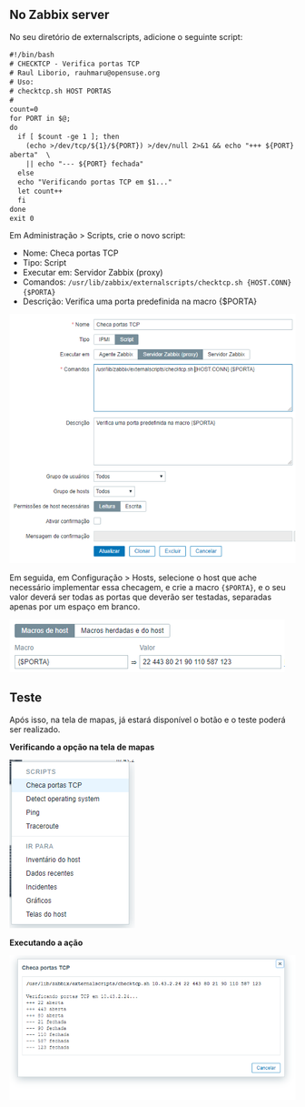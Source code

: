 ## No Zabbix server

No seu diretório de externalscripts, adicione o seguinte script:

```shell
#!/bin/bash
# CHECKTCP - Verifica portas TCP
# Raul Liborio, rauhmaru@opensuse.org
# Uso:
# checktcp.sh HOST PORTAS
#
count=0
for PORT in $@;
do
  if [ $count -ge 1 ]; then
    (echo >/dev/tcp/${1}/${PORT}) >/dev/null 2>&1 && echo "+++ ${PORT} aberta"  \
    || echo "--- ${PORT} fechada"
  else
  echo "Verificando portas TCP em $1..."
  let count++
  fi
done
exit 0
```
Em Administração > Scripts, crie o novo script:
* Nome: Checa portas TCP
* Tipo: Script
* Executar em: Servidor Zabbix (proxy)
* Comandos: `/usr/lib/zabbix/externalscripts/checktcp.sh {HOST.CONN} {$PORTA}`
* Descrição: Verifica uma porta predefinida na macro {$PORTA}

![script config](script-config.PNG)

Em seguida, em Configuração > Hosts, selecione o host que ache necessário implementar essa checagem, e crie a macro `{$PORTA}`, e o seu valor deverá ser todas as portas que deverão ser testadas, separadas apenas por um espaço em branco.

![macro config](macro-config.PNG)

## Teste
Após isso, na tela de mapas, já estará disponível o botão e o teste poderá ser realizado.


**Verificando a opção na tela de mapas**

![menu em mapas](map-01.PNG)


**Executando a ação**

![executando a ação](map-02.PNG)


